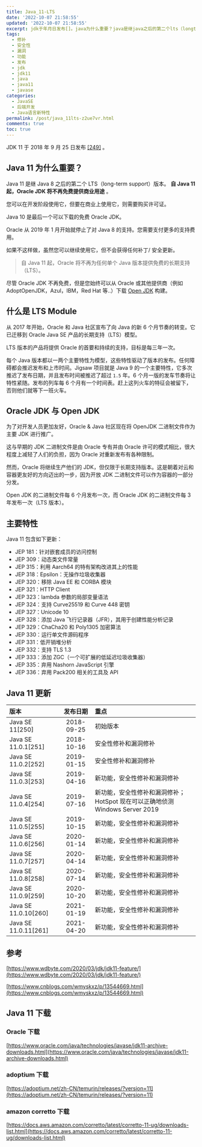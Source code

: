 ```yaml
---
title: Java_11-LTS
date: '2022-10-07 21:58:55'
updated: '2022-10-07 21:58:55'
excerpt: jdk于年月日发布[]。java为什么重要？java是继java之后的第二个lts（longtermsupport）版本。自java起oraclejdk将不再免费提供商业用途。您可以在开发阶段使用它但要在商业上使用它则需要购买许可证。java是最后一个可以下载的免费oraclejdk。oracle从年月开始就停止了对java的支持。您需要支付更多的支持费用。如果不这样做虽然您可以继续使用它但不会获得任何补丁安全更新。自java起oracle将不再为任何单个java版本提供免费的长期支持（lts）。尽管or
tags:
  - 修补
  - 安全性
  - 漏洞
  - 功能
  - 发布
  - jdk
  - jdk11
  - java
  - java11
  - javase
categories:
  - JavaSE
  - 后端开发
  - Java语言新特性
permalink: /post/java_11lts-z2ue7vr.html
comments: true
toc: true
---
```

JDK 11 于 2018 年 9 月 25 日发布 [[249]](https://zh.wikipedia.org/zh-cn/Java%E7%89%88%E6%9C%AC%E6%AD%B7%E5%8F%B2#cite_note-249) 。

## Java 11 为什么重要？

Java 11 是继 Java 8 之后的第二个 LTS（long-term support）版本。 **自 Java 11 起，Oracle JDK 将不再免费提供商业用途** 。

您可以在开发阶段使用它，但要在商业上使用它，则需要购买许可证。

Java 10 是最后一个可以下载的免费 Oracle JDK。

Oracle 从 2019 年 1 月开始就停止了对 Java 8 的支持。您需要支付更多的支持费用。

如果不这样做，虽然您可以继续使用它，但不会获得任何补丁/ 安全更新。

> 自 Java 11 起，Oracle 将不再为任何单个 Java 版本提供免费的长期支持（LTS）。

尽管 Oracle JDK 不再免费，但是您始终可以从 Oracle 或其他提供商（例如 AdoptOpenJDK，Azul，IBM，Red Hat 等..）下载 [Open JDK](https://openjdk.java.net/) 构建。

## 什么是 LTS Module

从 2017 年开始，Oracle 和 Java 社区宣布了向 Java 的新 6 个月节奏的转变。它已迁移到 Oracle Java SE 产品的长期支持（LTS）模型。

LTS 版本的产品将提供 Oracle 的首要和持续的支持，目标是每三年一次。

每个 Java 版本都以一两个主要特性为模型，这些特性驱动了版本的发布。任何障碍都会推迟发布和上市时间。Jigsaw 项目就是 Java 9 的一个主要特性，它多次推迟了发布日期，并且发布时间被推迟了超过 `1.5` 年。6 个月一版的发车节奏将让特性紧随。发布的列车每 6 个月有一个时间表。赶上这列火车的特征会被留下，否则他们就等下一班火车。

## Oracle JDK 与 Open JDK

为了对开发人员更加友好，Oracle & Java 社区现在将 OpenJDK 二进制文件作为主要 JDK 进行推广。

这与早期的 JDK 二进制文件是由 Oracle 专有并由 Oracle 许可的模式相比，很大程度上减轻了人们的负担，因为 Oracle 对重新发布有各种限制。

然而，Oracle 将继续生产他们的 JDK，但仅限于长期支持版本。这是朝着对云和容器更友好的方向迈出的一步，因为开放 JDK 二进制文件可以作为容器的一部分分发。

Open JDK 的二进制文件每 6 个月发布一次，而 Oracle JDK 的二进制文件每 3 年发布一次（LTS 版本）。

## 主要特性

Java 11 包含如下更新：

* JEP 181：针对嵌套成员的访问控制
* JEP 309：动态类文件常量
* JEP 315：利用 Aarch64 的特有架构改进其上的性能
* JEP 318：Epsilon：无操作垃圾收集器
* JEP 320：移除 Java EE 和 CORBA 模块
* JEP 321：HTTP Client
* JEP 323：lambda 参数的局部变量语法
* JEP 324：支持 Curve25519 和 Curve 448 密钥
* JEP 327：Unicode 10
* JEP 328：添加 Java 飞行记录器（JFR），其用于创建性能分析记录
* JEP 329：ChaCha20 和 Poly1305 加密算法
* JEP 330：运行单文件源码程序
* JEP 331：低开销堆分析
* JEP 332：支持 TLS 1.3
* JEP 333：添加 ZGC（一个可扩展的低延迟垃圾收集器）
* JEP 335：弃用 Nashorn JavaScript 引擎
* JEP 336：弃用 Pack200 相关的工具及 API

## Java 11 更新

|版本|发布日期|重点|
| :-------------------| :--------: | :---------------------------------------------------------------------------|
|Java SE 11[250]|2018-09-25|初始版本|
|Java SE 11.0.1[251]|2018-10-16|安全性修补和漏洞修补|
|Java SE 11.0.2[252]|2019-01-15|安全性修补和漏洞修补|
|Java SE 11.0.3[253]|2019-04-16|新功能，安全性修补和漏洞修补|
|Java SE 11.0.4[254]|2019-07-16|新功能，安全性修补和漏洞修补；HotSpot 现在可以正确地侦测 Windows Server 2019|
|Java SE 11.0.5[255]|2019-10-15|新功能，安全性修补和漏洞修补|
|Java SE 11.0.6[256]|2020-01-14|新功能，安全性修补和漏洞修补|
|Java SE 11.0.7[257]|2020-04-14|新功能，安全性修补和漏洞修补|
|Java SE 11.0.8[258]|2020-07-14|新功能，安全性修补和漏洞修补|
|Java SE 11.0.9[259]|2020-10-20|新功能，安全性修补和漏洞修补|
|Java SE 11.0.10[260]|2021-01-19|新功能，安全性修补和漏洞修补|
|Java SE 11.0.11[261]|2021-04-20|新功能，安全性修补和漏洞修补|

## 参考

[https://www.wdbyte.com/2020/03/jdk/jdk11-feature/](https://www.wdbyte.com/2020/03/jdk/jdk11-feature/)

[https://www.cnblogs.com/wmyskxz/p/13544669.html](https://www.cnblogs.com/wmyskxz/p/13544669.html)

## Java 11 下载

### Oracle 下载

[https://www.oracle.com/java/technologies/javase/jdk11-archive-downloads.html](https://www.oracle.com/java/technologies/javase/jdk11-archive-downloads.html)

### adoptium 下载

[https://adoptium.net/zh-CN/temurin/releases/?version=11](https://adoptium.net/zh-CN/temurin/releases/?version=11)

### amazon corretto 下载

[https://docs.aws.amazon.com/corretto/latest/corretto-11-ug/downloads-list.html](https://docs.aws.amazon.com/corretto/latest/corretto-11-ug/downloads-list.html)

‍